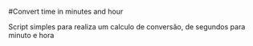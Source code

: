 #Convert time in minutes and hour


Script simples para realiza um calculo de conversão, de segundos para minuto e hora